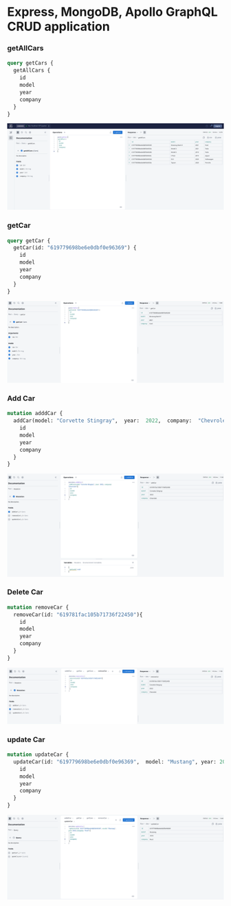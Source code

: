 # Express, MongoDB, Apollo GraphQL CRUD application

### getAllCars

```graphql
query getCars {
  getAllCars {
    id
    model
    year
    company
  }
}
```
![getAllCars](https://raw.githubusercontent.com/indahud/nodejs-graphql-mongodb-starter/main/static/getAllCars.png)
### getCar

```graphql
query getCar {
  getCar(id: "619779698be6e0dbf0e96369") {
    id
    model
    year
    company
  }
}
```
![addCar](https://raw.githubusercontent.com/indahud/nodejs-graphql-mongodb-starter/main/static/getCar.png)

### Add Car

```graphql
mutation adddCar {
  addCar(model: "Corvette Stingray",  year:  2022,  company:  "Chevrolet"){
    id
    model
    year
    company
  }
}
```
![addCar](https://raw.githubusercontent.com/indahud/nodejs-graphql-mongodb-starter/main/static/addCar.png)

### Delete Car

```graphql
mutation removeCar {
  removeCar(id: "619781fac105b71736f22450"){
    id
    model
    year
    company
  }
}
```
![removeCar](https://raw.githubusercontent.com/indahud/nodejs-graphql-mongodb-starter/main/static/removeCar.png)

### update Car

```graphql
mutation updateCar {
  updateCar(id: "619779698be6e0dbf0e96369",  model: "Mustang", year: 2020, company: "Ford") {
    id
    model
    year
    company
  }
} 
```
![updateCar](https://raw.githubusercontent.com/indahud/nodejs-graphql-mongodb-starter/main/static/updateCar.png)
